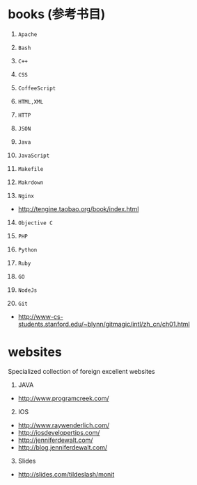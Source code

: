 books (参考书目)
=====

1. `Apache`

2. `Bash`

3. `C++`

4. `CSS`

5. `CoffeeScript`

6. `HTML,XML`

7. `HTTP`

8. `JSON`

9. `Java`

10. `JavaScript`

11. `Makefile`

12. `Makrdown`

13. `Nginx`
  * http://tengine.taobao.org/book/index.html

14. `Objective C`

15. `PHP`

16. `Python`

17. `Ruby`

18. `GO`

19. `NodeJs`

20. `Git`
 * http://www-cs-students.stanford.edu/~blynn/gitmagic/intl/zh_cn/ch01.html

websites 
=====
Specialized collection of foreign excellent websites

1. JAVA
  * http://www.programcreek.com/
  
2. IOS
  * http://www.raywenderlich.com/
  * http://iosdevelopertips.com/
  * http://jenniferdewalt.com/
  * http://blog.jenniferdewalt.com/

3. Slides
  * http://slides.com/tildeslash/monit
